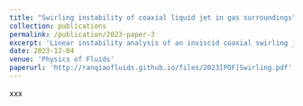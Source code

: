 ```yaml
---
title: "Swirling instability of coaxial liquid jet in gas surroundings"
collection: publications
permalink: /publication/2023-paper-3
excerpt: 'Linear instability analysis of an inviscid coaxial swirling jet is carried out by deriving an analytical dispersion relation of perturbation growth. The azimuthal Rankine vortex and the axial discontinuous velocity distribution are utilized as the jet basic flow. Due to the existence of double interfaces, the instability mechanisms of the coaxial swirling jet are much more complex than those of the single-layered swirling jet. The effects of control parameters (including the swirling ratio, the Weber number, the jet radius ratio, the velocity ratios between different fluids, and the azimuthal velocity jump at the inner interface) on the temporal instability of coaxial swirling jet with different azimuthal modes are studied. By comparing the growth rate of different azimuthal modes, the predominant mode that determines the jet breakup is identified. The results indicate that an increase in the swirling ratio, the Weber number, and the radius ratio can lead to predominant mode transition to larger azimuthal wavenumbers. The velocity ratio between the inner jet and the annular jet and that between the surrounding fluid and the annular jet mainly affect the axial Kelvin–Helmholtz (KH) instability. An enhancement of the KH instability leads to the jet breakup with smaller azimuthal wavenumbers. The azimuthal velocity jump affects the azimuthal KH instability, the centrifugal instability, and the Coriolis instability simultaneously, thus leading to a multiple influence on modes transition. The phase-diagram of the predominant modes is further given, showing that the relative importance between the centrifugal force and the interfacial tension plays a significant role on the transition of predominant modes.'
date: 2023-12-04
venue: 'Physics of Fluids'
paperurl: 'http://ranqiaofluids.github.io/files/2023[POF]Swirling.pdf'
---
```

xxx

